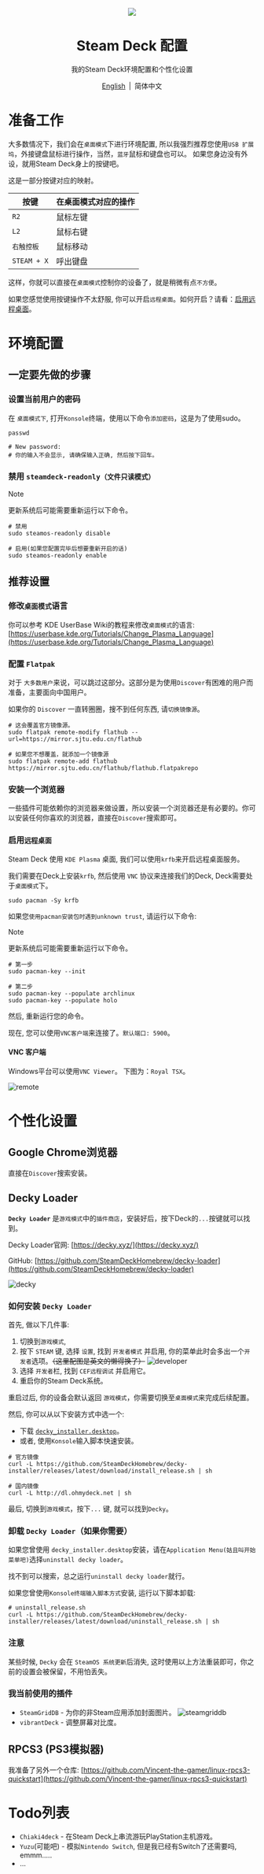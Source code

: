<p align="center">
    <img src="./.github/steamdeck.png"/>
</p>

<h1 align="center">
Steam Deck 配置
</h1>

<p align="center">
我的Steam Deck环境配置和个性化设置
</p>

<p align="center">
    <a href="./README.md">English</a>
    <span style="margin-inline: 3px;">|</span>
    <span>简体中文</span>
</p>

# 准备工作
大多数情况下，我们会在`桌面模式`下进行环境配置, 所以我强烈推荐您使用`USB 扩展坞`，外接键盘鼠标进行操作，当然，`蓝牙`鼠标和键盘也可以。
如果您身边没有外设，就用Steam Deck身上的按键吧。

这是一部分按键对应的映射。

| 按键               |  在桌面模式对应的操作  |
| -                 | -                   |
|   `R2`            |  鼠标左键            |
|   `L2`            |  鼠标右键            |
|  `右触控板`        | 鼠标移动             |
| `STEAM + X`       | 呼出键盘             |

这样，你就可以直接在`桌面模式`控制你的设备了，就是稍微有点`不方便`。 

如果您感觉使用按键操作不太舒服, 你可以开启`远程桌面`。如何开启？请看：[启用远程桌面](#启用远程桌面)。

# 环境配置

## 一定要先做的步骤

### 设置当前用户的密码
在 `桌面模式下`, 打开`Konsole`终端，使用以下命令`添加密码`，这是为了使用sudo。

```shell
passwd

# New password: 
# 你的输入不会显示, 请确保输入正确, 然后按下回车。
```

### 禁用 `steamdeck-readonly（文件只读模式）`

> [!NOTE]
> 更新系统后可能需要重新运行以下命令。

```shell
# 禁用
sudo steamos-readonly disable

# 启用(如果您配置完毕后想要重新开启的话)
sudo steamos-readonly enable
```

## 推荐设置

### 修改`桌面模式`语言
你可以参考 KDE UserBase Wiki的教程来修改`桌面模式`的语言: [https://userbase.kde.org/Tutorials/Change_Plasma_Language](https://userbase.kde.org/Tutorials/Change_Plasma_Language)

### 配置 `Flatpak`
对于 `大多数用户`来说，可以跳过这部分。这部分是为使用`Discover`有困难的用户而准备，主要面向中国用户。

如果你的 `Discover` 一直转圈圈，搜不到任何东西, 请`切换镜像源`。

```shell
# 这会覆盖官方镜像源。
sudo flatpak remote-modify flathub --url=https://mirror.sjtu.edu.cn/flathub

# 如果您不想覆盖，就添加一个镜像源
sudo flatpak remote-add flathub https://mirror.sjtu.edu.cn/flathub/flathub.flatpakrepo
```

### 安装一个浏览器
一些插件可能依赖你的浏览器来做设置，所以安装一个浏览器还是有必要的。你可以安装任何你喜欢的浏览器，直接在`Discover`搜索即可。

### 启用`远程桌面`
Steam Deck 使用 `KDE Plasma` 桌面, 我们可以使用`krfb`来开启远程桌面服务。

我们需要在Deck上安装`krfb`, 然后使用 `VNC` 协议来连接我们的Deck, Deck需要处于`桌面模式`下。

```shell
sudo pacman -Sy krfb
```

如果您`使用pacman安装包时遇到unknown trust`, 请运行以下命令:

> [!NOTE]
> 更新系统后可能需要重新运行以下命令。

```shell
# 第一步
sudo pacman-key --init

# 第二步
sudo pacman-key --populate archlinux
sudo pacman-key --populate holo
```

然后, 重新运行您的命令。

现在, 您可以使用`VNC客户端`来连接了。`默认端口: 5900`。

#### VNC 客户端
Windows平台可以使用`VNC Viewer`。
下图为：`Royal TSX`。

![remote](./.github/remote-desktop.png)

# 个性化设置

## Google Chrome浏览器
直接在`Discover`搜索安装。

## Decky Loader
**`Decky Loader`** 是`游戏模式`中的`插件商店`，安装好后，按下Deck的`...`按键就可以找到。

Decky Loader官网: [https://decky.xyz/](https://decky.xyz/)

GitHub: [https://github.com/SteamDeckHomebrew/decky-loader](https://github.com/SteamDeckHomebrew/decky-loader)

![decky](./.github/decky.png)

### 如何安装 `Decky Loader`
首先, 做以下几件事:
1. 切换到`游戏模式`,
2. 按下 `STEAM` 键, 选择 `设置`, 找到 `开发者模式` 并启用, 你的菜单此时会多出一个`开发者`选项。~~（这里配图是英文的懒得换了）~~
![developer](./.github/developer-mode.png)
3. 选择 `开发者`栏, 找到 `CEF远程调试` 并启用它。
4. 重启你的Steam Deck系统。

重启过后, 你的设备会默认返回 `游戏模式`，你需要切换至`桌面模式`来完成后续配置。

然后, 你可以从以下安装方式中选一个:
- 下载 [`decky_installer.desktop`](https://decky.xyz/download)。
- 或者, 使用`Konsole`输入脚本快速安装。
```shell
# 官方镜像
curl -L https://github.com/SteamDeckHomebrew/decky-installer/releases/latest/download/install_release.sh | sh

# 国内镜像
curl -L http://dl.ohmydeck.net | sh
```

最后, 切换到`游戏模式`，按下`...` 键, 就可以找到`Decky`。

### 卸载 `Decky Loader`（如果你需要）

如果您曾使用 `decky_installer.desktop`安装，请在`Application Menu(姑且叫开始菜单吧)`选择`uninstall decky loader`。

找不到可以搜索，总之运行`uninstall decky loader`就行。

如果您曾使用`Konsole终端输入脚本方式`安装, 运行以下脚本卸载:
```shell
# uninstall_release.sh
curl -L https://github.com/SteamDeckHomebrew/decky-installer/releases/latest/download/uninstall_release.sh | sh
```

### 注意
某些时候, `Decky` 会在 `SteamOS 系统更新`后消失, 这时使用以上方法重装即可，你之前的设置会被保留，不用怕丢失。

### 我当前使用的插件
- `SteamGridDB` - 为你的非Steam应用添加封面图片。
![steamgriddb](./.github/SteamGridDB.png)
- `vibrantDeck` - 调整屏幕对比度。

## RPCS3 (PS3模拟器)
我准备了另外一个仓库: [https://github.com/Vincent-the-gamer/linux-rpcs3-quickstart](https://github.com/Vincent-the-gamer/linux-rpcs3-quickstart)

# Todo列表
- `Chiaki4deck` - 在Steam Deck上串流游玩PlayStation主机游戏。
- `Yuzu`(可能吧) - 模拟`Nintendo Switch`, 但是我已经有Switch了还需要吗, emmm..... 
- ...